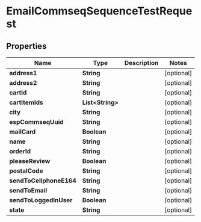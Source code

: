 

# EmailCommseqSequenceTestRequest


## Properties

| Name | Type | Description | Notes |
|------------ | ------------- | ------------- | -------------|
|**address1** | **String** |  |  [optional] |
|**address2** | **String** |  |  [optional] |
|**cartId** | **String** |  |  [optional] |
|**cartItemIds** | **List&lt;String&gt;** |  |  [optional] |
|**city** | **String** |  |  [optional] |
|**espCommseqUuid** | **String** |  |  [optional] |
|**mailCard** | **Boolean** |  |  [optional] |
|**name** | **String** |  |  [optional] |
|**orderId** | **String** |  |  [optional] |
|**pleaseReview** | **Boolean** |  |  [optional] |
|**postalCode** | **String** |  |  [optional] |
|**sendToCellphoneE164** | **String** |  |  [optional] |
|**sendToEmail** | **String** |  |  [optional] |
|**sendToLoggedInUser** | **Boolean** |  |  [optional] |
|**state** | **String** |  |  [optional] |



